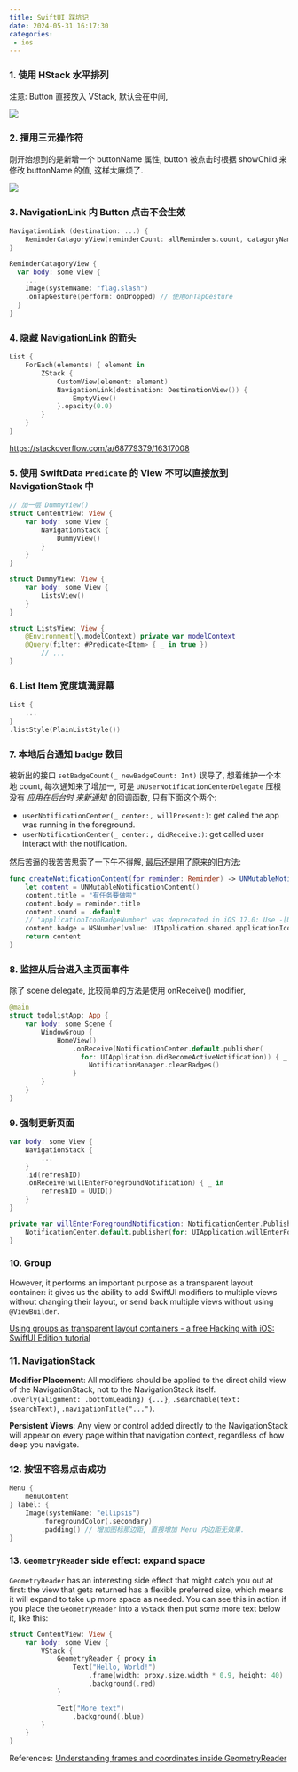 ```yaml
---
title: SwiftUI 踩坑记
date: 2024-05-31 16:17:30
categories:
 - ios
---
```


### 1. 使用 HStack 水平排列

注意: Button 直接放入 VStack, 默认会在中间, 

![](https://pub-2a6758f3b2d64ef5bb71ba1601101d35.r2.dev/blogs/2024/06/2f90b40d6bfa9c748e1f9dce5ec3a737.jpg)

### 2. 擅用三元操作符

刚开始想到的是新增一个 buttonName 属性, button 被点击时根据 showChild 来修改 buttonName 的值, 这样太麻烦了. 

![](https://pub-2a6758f3b2d64ef5bb71ba1601101d35.r2.dev/blogs/2024/06/e782ef3efeb84ce96b8952fa9ee20d46.jpg)

### 3. NavigationLink 内 Button 点击不会生效

```swift
NavigationLink (destination: ...) {
    ReminderCatagoryView(reminderCount: allReminders.count, catagoryName: "All")
}

ReminderCatagoryView {
  var body: some view {
    ...
    Image(systemName: "flag.slash")
    .onTapGesture(perform: onDropped) // 使用onTapGesture
  }
}
```

### 4. 隐藏 NavigationLink 的箭头

```swift
List { 
    ForEach(elements) { element in
        ZStack {
            CustomView(element: element)
            NavigationLink(destination: DestinationView()) {
                EmptyView()
            }.opacity(0.0)
        }
    }
}
```

https://stackoverflow.com/a/68779379/16317008

### 5. 使用 SwiftData `Predicate` 的 View 不可以直接放到 NavigationStack 中

```swift
// 加一层 DummyView()
struct ContentView: View {
    var body: some View {
        NavigationStack {
            DummyView()
        }
    }
}

struct DummyView: View {
    var body: some View {
        ListsView()
    }
}

struct ListsView: View {
    @Environment(\.modelContext) private var modelContext
    @Query(filter: #Predicate<Item> { _ in true }) 
		// ...
}
```

### 6. List Item 宽度填满屏幕

```swift
List {
    ...
}
.listStyle(PlainListStyle())
```

### 7. 本地后台通知 badge 数目

被新出的接口 `setBadgeCount(_ newBadgeCount: Int)` 误导了, 想着维护一个本地 count, 每次通知来了增加一, 可是 `UNUserNotificationCenterDelegate` 压根没有 *应用在后台时 来新通知* 的回调函数, 只有下面这个两个: 

- `userNotificationCenter(_ center:, willPresent:)`: get called the app was running in the foreground.
- `userNotificationCenter(_ center:, didReceive:)`: get called user interact with the notification.

然后苦逼的我苦苦思索了一下午不得解, 最后还是用了原来的旧方法:

```swift
func createNotificationContent(for reminder: Reminder) -> UNMutableNotificationContent {
    let content = UNMutableNotificationContent()
    content.title = "有任务要做啦"
    content.body = reminder.title
    content.sound = .default
    // 'applicationIconBadgeNumber' was deprecated in iOS 17.0: Use -[UNUserNotificationCenter setBadgeCount:withCompletionHandler:] instead. 
    content.badge = NSNumber(value: UIApplication.shared.applicationIconBadgeNumber + 1)
    return content
}
```

### 8. 监控从后台进入主页面事件

除了 scene delegate, 比较简单的方法是使用 onReceive() modifier, 

```swift
@main
struct todolistApp: App {
    var body: some Scene {
        WindowGroup {
            HomeView()
                .onReceive(NotificationCenter.default.publisher(
                  for: UIApplication.didBecomeActiveNotification)) { _ in
                    NotificationManager.clearBadges()
                }
        }
    }
}

```

### 9. 强制更新页面

```swift
var body: some View {
    NavigationStack {
        ...
    }
    .id(refreshID)
    .onReceive(willEnterForegroundNotification) { _ in
        refreshID = UUID()
    }
}

private var willEnterForegroundNotification: NotificationCenter.Publisher {
    NotificationCenter.default.publisher(for: UIApplication.willEnterForegroundNotification)
}
```

### 10. Group

However, it performs an important purpose as a transparent layout container: it gives us the ability to add SwiftUI modifiers to multiple views without changing their layout, or send back multiple views without using `@ViewBuilder`.

[Using groups as transparent layout containers - a free Hacking with iOS: SwiftUI Edition tutorial](https://www.hackingwithswift.com/books/ios-swiftui/using-groups-as-transparent-layout-containers)

### 11. NavigationStack

**Modifier Placement**: All modifiers should be applied to the direct child view of the NavigationStack, not to the NavigationStack itself. `.overly(alignment: .bottomLeading) {...}`, `.searchable(text: $searchText)`, `.navigationTitle("...")`. 

**Persistent Views**: Any view or control added directly to the NavigationStack will appear on every page within that navigation context, regardless of how deep you navigate.

### 12. 按钮不容易点击成功

```swift
Menu {
    menuContent
} label: {
    Image(systemName: "ellipsis")
        .foregroundColor(.secondary)
        .padding() // 增加图标那边距, 直接增加 Menu 内边距无效果. 
}
```

### 13. `GeometryReader`  side effect: expand space 

`GeometryReader` has an interesting side effect that might catch you out at first: the view that gets returned has a flexible preferred size, which means it will expand to take up more space as needed. You can see this in action if you place the `GeometryReader` into a `VStack` then put some more text below it, like this:

```swift
struct ContentView: View {
    var body: some View {
        VStack {
            GeometryReader { proxy in
                Text("Hello, World!")
                    .frame(width: proxy.size.width * 0.9, height: 40)
                    .background(.red)
            }

            Text("More text")
                .background(.blue)
        }
    }
}
```

References: [Understanding frames and coordinates inside GeometryReader](https://www.hackingwithswift.com/books/ios-swiftui/understanding-frames-and-coordinates-inside-geometryreader)

